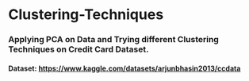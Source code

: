# Clustering-Techniques

### Applying PCA on Data and Trying different Clustering Techniques on Credit Card Dataset.
#### Dataset: https://www.kaggle.com/datasets/arjunbhasin2013/ccdata
